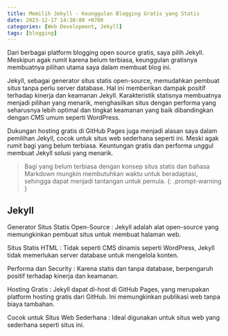 ```yaml
---
title: Memilih Jekyll - Keunggulan Blogging Gratis yang Statis
date: 2023-12-17 14:30:00 +0700
categories: [Web Development, Jekyll]
tags: [blogging]
---
```


Dari berbagai platform blogging open source gratis, saya pilih Jekyll. Meskipun agak rumit karena belum terbiasa, keunggulan gratisnya membuatnya pilihan utama saya dalam membuat blog ini.

Jekyll, sebagai generator situs statis open-source, memudahkan pembuat situs tanpa perlu server database. Hal ini memberikan dampak positif terhadap kinerja dan keamanan Jekyll. Karakteristik statisnya membuatnya menjadi pilihan yang menarik, menghasilkan situs dengan performa yang seharusnya lebih optimal dan tingkat keamanan yang baik dibandingkan dengan CMS umum seperti WordPress.

Dukungan hosting gratis di GitHub Pages juga menjadi alasan saya dalam pemilihan Jekyll, cocok untuk situs web sederhana seperti ini. Meski agak rumit bagi yang belum terbiasa. Keuntungan gratis dan performa unggul membuat Jekyll solusi yang menarik.

> Bagi yang belum terbiasa dengan konsep situs statis dan bahasa Markdown mungkin membutuhkan waktu untuk beradaptasi, sehingga dapat menjadi tantangan untuk pemula.
{: .prompt-warning }

## Jekyll

Generator Situs Statis Open-Source
: Jekyll adalah alat open-source yang memungkinkan pembuat situs untuk membuat halaman web.

Situs Statis HTML
: Tidak seperti CMS dinamis seperti WordPress, Jekyll tidak memerlukan server database untuk mengelola konten.

Performa dan Security
: Karena statis dan tanpa database, berpengaruh positif terhadap kinerja dan keamanan.

Hosting Gratis
: Jekyll dapat di-host di GitHub Pages, yang merupakan platform hosting gratis dari GitHub. Ini memungkinkan publikasi web tanpa biaya tambahan.

Cocok untuk Situs Web Sederhana
: Ideal digunakan untuk situs web yang sederhana seperti situs ini.
